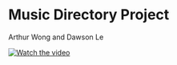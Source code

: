 # Music Directory Project

Arthur Wong and Dawson Le

[![Watch the video](https://img.youtube.com/vi/S_To44UXibE/0.jpg)](https://youtu.be/S_To44UXibE)
